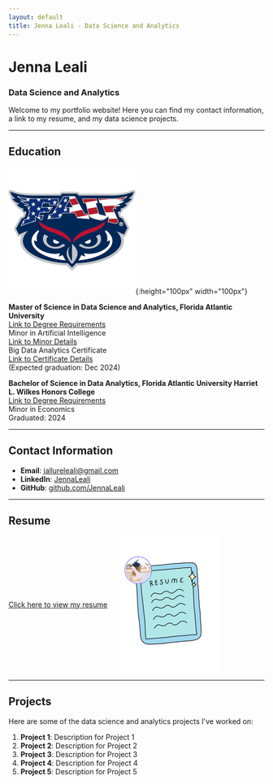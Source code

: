 ```yaml
---
layout: default
title: Jenna Leali - Data Science and Analytics
---
```


# Jenna Leali
### Data Science and Analytics

Welcome to my portfolio website! Here you can find my contact information, a link to my resume, and my data science projects.

---

## Education

![FAU Logo](https://raw.githubusercontent.com/JennaLeali/JennaLealiWebsite/main/assets/images/fau-logo.png){:height="100px" width="100px"}

**Master of Science in Data Science and Analytics, Florida Atlantic University**  
[Link to Degree Requirements](https://www.fau.edu/engineering/eecs/graduate/ms/data-science-and-analytics/courses/)  
Minor in Artificial Intelligence  
[Link to Minor Details](https://www.fau.edu/engineering/eecs/undergraduate/minors/artificial-intelligence/)  
Big Data Analytics Certificate  
[Link to Certificate Details](https://www.fau.edu/engineering/eecs/graduate/certificates/big-data/)   
(Expected graduation: Dec 2024)



**Bachelor of Science in Data Analytics, Florida Atlantic University Harriet L. Wilkes Honors College**  
[Link to Degree Requirements](https://www.fau.edu/honors/academics/majors/data-analytics/)  
Minor in Economics  
Graduated: 2024

---

## Contact Information
- **Email**: [jallureleali@gmail.com](mailto:jallureleali@gmail.com)
- **LinkedIn**: [JennaLeali](https://www.linkedin.com/in/jennaleali/)
- **GitHub**: [github.com/JennaLeali](https://github.com/JennaLeali)

---

## Resume

<div style="display: flex; align-items: center;">
  <div>
    <p>
      <a href="resume.pdf" target="_blank">Click here to view my resume</a>
    </p>
  </div>
  <div>
    <img src="assets/images/resume.png" alt="Resume Image" style="max-width: 200px; margin-left: 20px;">
  </div>
</div>

---

## Projects
Here are some of the data science and analytics projects I've worked on:

1. **Project 1**: Description for Project 1
2. **Project 2**: Description for Project 2
3. **Project 3**: Description for Project 3
4. **Project 4**: Description for Project 4
5. **Project 5**: Description for Project 5